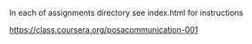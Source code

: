 In each of assignments directory see index.html for instructions

https://class.coursera.org/posacommunication-001
